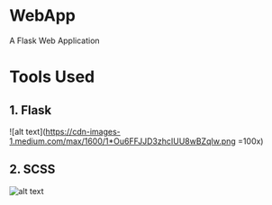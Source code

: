 # WebApp
A Flask Web Application

# Tools Used
## 1. Flask

![alt text](https://cdn-images-1.medium.com/max/1600/1*Ou6FFJJD3zhcIUU8wBZqIw.png =100x)

## 2. SCSS

![alt text](https://sass-lang.com/assets/img/logos/logo-b6e1ef6e.svg)
